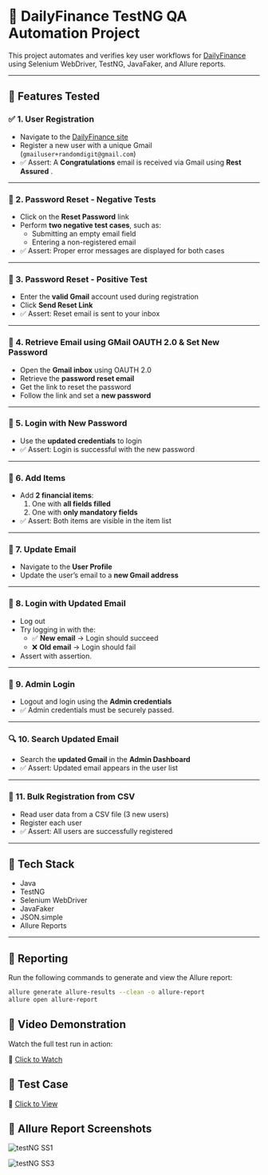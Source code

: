 # 🔐 DailyFinance TestNG QA Automation Project

This project automates and verifies key user workflows for [DailyFinance](https://dailyfinance.roadtocareer.net/) using Selenium WebDriver, TestNG, JavaFaker, and Allure reports.

---

## 🚀 Features Tested

### ✅ 1. **User Registration**
- Navigate to the [DailyFinance site](https://dailyfinance.roadtocareer.net/)
- Register a new user with a unique Gmail (`gmailuser+randomdigit@gmail.com`)
- ✅ Assert: A **Congratulations** email is received via Gmail using **Rest Assured** . 

---

### 🚀 2. **Password Reset - Negative Tests**
- Click on the **Reset Password** link
- Perform **two negative test cases**, such as:
  - Submitting an empty email field
  - Entering a non-registered email
- ✅ Assert: Proper error messages are displayed for both cases

---

### 🚀 3. **Password Reset - Positive Test**
- Enter the **valid Gmail** account used during registration
- Click **Send Reset Link**
- ✅ Assert: Reset email is sent to your inbox

---

### 🚀 4. **Retrieve Email using GMail OAUTH 2.0 & Set New Password**
- Open the **Gmail inbox** using OAUTH 2.0
- Retrieve the **password reset email**
- Get the link to reset the password
- Follow the link and set a **new password**

---

### 🚀 5. **Login with New Password**
- Use the **updated credentials** to login
- ✅ Assert: Login is successful with the new password

---

### 🚀 6. **Add Items**
- Add **2 financial items**:
  1. One with **all fields filled**
  2. One with **only mandatory fields**
- ✅ Assert: Both items are visible in the item list

---

### 🚀 7. **Update Email**
- Navigate to the **User Profile**
- Update the user’s email to a **new Gmail address**

---

### 🚀 8. **Login with Updated Email**
- Log out
- Try logging in with the:
  - ✅ **New email** → Login should succeed
  - ❌ **Old email** → Login should fail
- Assert with assertion.

---

### 🚀 9. **Admin Login**
- Logout and login using the **Admin credentials**
- ✅ Admin credentials must be securely passed.

---

### 🔍 10. **Search Updated Email**
- Search the **updated Gmail** in the **Admin Dashboard**
- ✅ Assert: Updated email appears in the user list

---

### 📄 11. **Bulk Registration from CSV**
- Read user data from a CSV file (3 new users)
- Register each user
- ✅ Assert: All users are successfully registered

---

## 🚀 Tech Stack

- Java
- TestNG
- Selenium WebDriver
- JavaFaker
- JSON.simple
- Allure Reports

---

## 🚀 Reporting

Run the following commands to generate and view the Allure report:

```bash
allure generate allure-results --clean -o allure-report
allure open allure-report
```

## 🚀 Video Demonstration

Watch the full test run in action:

🎥 [Click to Watch](https://drive.google.com/file/d/1pId_U8nY1DVs3UHNUGCB86vTUr6z9kOf/view?usp=sharing)


## 🚀 Test Case

🎥 [Click to View](https://docs.google.com/spreadsheets/d/1F1McPZFq2PRc862pB6B9iBm0IfbNnXxE/edit?usp=sharing&ouid=105349127845448132729&rtpof=true&sd=true)


## 🚀 Allure Report Screenshots

![testNG SS1](https://github.com/user-attachments/assets/67e9a008-188b-4691-a6fa-2de5285b055a)

![testNG SS3](https://github.com/user-attachments/assets/41e67051-b71e-4c0a-8621-9f19ff1df198)


